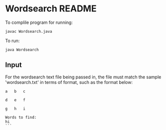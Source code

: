 Wordsearch README
================

To complile program for running:

`````
javac Wordsearch.java
`````

To run:

`````
java Wordsearch
``````


Input
-----

For the wordsearch text file being passed in, the file must match the 
sample 'wordsearch.txt' in terms of format, such as the format below:

`````
a	b	c

d	e	f

g	h 	i

Words to find:
hi
```
